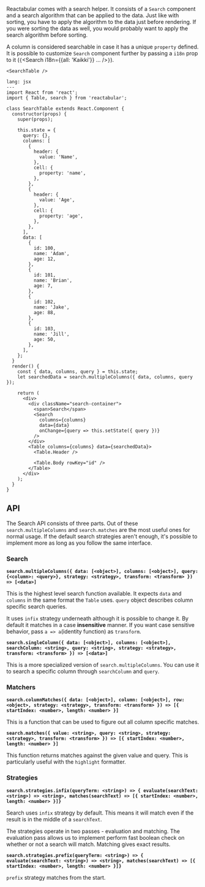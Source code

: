 Reactabular comes with a search helper. It consists of a `Search` component and a search algorithm that can be applied to the data. Just like with sorting, you have to apply the algorithm to the data just before rendering. If you were sorting the data as well, you would probably want to apply the search algorithm before sorting.

A column is considered searchable in case it has a unique `property` defined. It is possible to customize `Search` component further by passing a `i18n` prop to it (`{`<Search i18n={{all: 'Kaikki'}} ... />`}`).

```react
<SearchTable />
```

```code
lang: jsx
---
import React from 'react';
import { Table, search } from 'reactabular';

class SearchTable extends React.Component {
  constructor(props) {
    super(props);

    this.state = {
      query: {},
      columns: [
        {
          header: {
            value: 'Name',
          },
          cell: {
            property: 'name',
          },
        },
        {
          header: {
            value: 'Age',
          },
          cell: {
            property: 'age',
          },
        },
      ],
      data: [
        {
          id: 100,
          name: 'Adam',
          age: 12,
        },
        {
          id: 101,
          name: 'Brian',
          age: 7,
        },
        {
          id: 102,
          name: 'Jake',
          age: 88,
        },
        {
          id: 103,
          name: 'Jill',
          age: 50,
        },
      ],
    };
  }
  render() {
    const { data, columns, query } = this.state;
    let searchedData = search.multipleColumns({ data, columns, query });

    return (
      <div>
        <div className="search-container">
          <span>Search</span>
          <Search
            columns={columns}
            data={data}
            onChange={query => this.setState({ query })}
          />
        </div>
        <Table columns={columns} data={searchedData}>
          <Table.Header />

          <Table.Body rowKey="id" />
        </Table>
      </div>
    );
  }
}
```

## API

The Search API consists of three parts. Out of these `search.multipleColumns` and `search.matches` are the most useful ones for normal usage. If the default search strategies aren't enough, it's possible to implement more as long as you follow the same interface.

### Search

**`search.multipleColumns({ data: [<object>], columns: [<object>], query: {<column>: <query>}, strategy: <strategy>, transform: <transform> }) => [<data>]`**

This is the highest level search function available. It expects `data` and `columns` in the same format the `Table` uses. `query` object describes column specific search queries.

It uses `infix` strategy underneath although it is possible to change it. By default it matches in a case **insensitive** manner. If you want case sensitive behavior, pass `a => a`(identity function) as `transform`.

**`search.singleColumn({ data: [<object>], columns: [<object>], searchColumn: <string>, query: <string>, strategy: <strategy>, transform: <transform> }) => [<data>]`**

This is a more specialized version of `search.multipleColumns`. You can use it to search a specific column through `searchColumn` and `query`.

### Matchers

**`search.columnMatches({ data: [<object>], column: [<object>], row: <object>, strategy: <strategy>, transform: <transform> }) => [{ startIndex: <number>, length: <number> }]`**

This is a function that can be used to figure out all column specific matches.

**`search.matches({ value: <string>, query: <string>, strategy: <strategy>, transform: <transform> }) => [{ startIndex: <number>, length: <number> }]`**

This function returns matches against the given value and query. This is particularly useful with the `highlight` formatter.

### Strategies

**`search.strategies.infix(queryTerm: <string>) => { evaluate(searchText: <string>) => <string>, matches(searchText) => [{ startIndex: <number>, length: <number> }]}`**

Search uses `infix` strategy by default. This means it will match even if the result is in the middle of a `searchText`.

The strategies operate in two passes - evaluation and matching. The evaluation pass allows us to implement perform fast boolean check on whether or not a search will match. Matching gives exact results.

**`search.strategies.prefix(queryTerm: <string>) => { evaluate(searchText: <string>) => <string>, matches(searchText) => [{ startIndex: <number>, length: <number> }]}`**

`prefix` strategy matches from the start.
